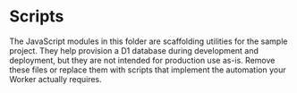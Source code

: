 # Scripts

The JavaScript modules in this folder are scaffolding utilities for the sample project. They help provision a D1 database during development and deployment, but they are not intended for production use as-is. Remove these files or replace them with scripts that implement the automation your Worker actually requires.
